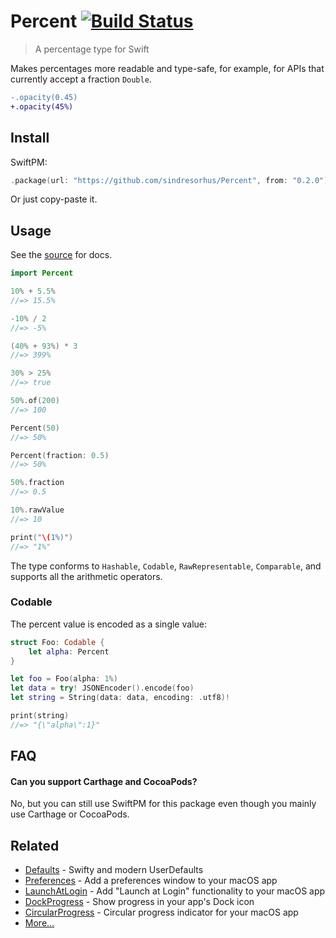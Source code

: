 # Percent [![Build Status](https://travis-ci.com/sindresorhus/Percent.svg?branch=master)](https://travis-ci.com/sindresorhus/Percent)

> A percentage type for Swift

Makes percentages more readable and type-safe, for example, for APIs that currently accept a fraction `Double`.

```diff
-.opacity(0.45)
+.opacity(45%)
```


## Install

SwiftPM:

```swift
.package(url: "https://github.com/sindresorhus/Percent", from: "0.2.0")
```

Or just copy-paste it.


## Usage

See the [source](Sources/Percent/Percent.swift) for docs.

```swift
import Percent

10% + 5.5%
//=> 15.5%

-10% / 2
//=> -5%

(40% + 93%) * 3
//=> 399%

30% > 25%
//=> true

50%.of(200)
//=> 100

Percent(50)
//=> 50%

Percent(fraction: 0.5)
//=> 50%

50%.fraction
//=> 0.5

10%.rawValue
//=> 10

print("\(1%)")
//=> "1%"
```

The type conforms to `Hashable`, `Codable`, `RawRepresentable`, `Comparable`, and supports all the arithmetic operators.

### Codable

The percent value is encoded as a single value:

```swift
struct Foo: Codable {
	let alpha: Percent
}

let foo = Foo(alpha: 1%)
let data = try! JSONEncoder().encode(foo)
let string = String(data: data, encoding: .utf8)!

print(string)
//=> "{\"alpha\":1}"
```


## FAQ

#### Can you support Carthage and CocoaPods?

No, but you can still use SwiftPM for this package even though you mainly use Carthage or CocoaPods.


## Related

- [Defaults](https://github.com/sindresorhus/Defaults) - Swifty and modern UserDefaults
- [Preferences](https://github.com/sindresorhus/Preferences) - Add a preferences window to your macOS app
- [LaunchAtLogin](https://github.com/sindresorhus/LaunchAtLogin) - Add "Launch at Login" functionality to your macOS app
- [DockProgress](https://github.com/sindresorhus/DockProgress) - Show progress in your app's Dock icon
- [CircularProgress](https://github.com/sindresorhus/CircularProgress) - Circular progress indicator for your macOS app
- [More…](https://github.com/search?q=user%3Asindresorhus+language%3Aswift)
